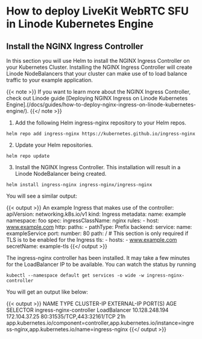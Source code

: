 # How to deploy LiveKit WebRTC SFU in Linode Kubernetes Engine

## Install the NGINX Ingress Controller

In this section you will use Helm to install the NGINX Ingress Controller on your Kubernetes Cluster. Installing the NGINX Ingress Controller will create Linode NodeBalancers that your cluster can make use of to load balance traffic to your example application.

{{< note >}}
If you want to learn more about the NGINX Ingress Controller, check out Linode guide [Deploying NGINX Ingress on Linode Kubernetes Engine].(/docs/guides/how-to-deploy-nginx-ingress-on-linode-kubernetes-engine/).
{{</ note >}}

1.  Add the following Helm ingress-nginx repository to your Helm repos.
```
helm repo add ingress-nginx https://kubernetes.github.io/ingress-nginx
```
2.  Update your Helm repositories.
```
helm repo update
```
3.  Install the NGINX Ingress Controller. This installation will result in a Linode NodeBalancer being created.
```
helm install ingress-nginx ingress-nginx/ingress-nginx
```
You will see a similar output:

{{< output >}}
An example Ingress that makes use of the controller:
  apiVersion: networking.k8s.io/v1
  kind: Ingress
  metadata:
    name: example
    namespace: foo
  spec:
    ingressClassName: nginx
    rules:
      - host: www.example.com
        http:
          paths:
            - pathType: Prefix
              backend:
                service:
                  name: exampleService
                  port:
                    number: 80
              path: /
    # This section is only required if TLS is to be enabled for the Ingress
    tls:
      - hosts:
        - www.example.com
        secretName: example-tls 
{{</ output >}}

The ingress-nginx controller has been installed.
It may take a few minutes for the LoadBalancer IP to be available.
You can watch the status by running 
```
kubectl --namespace default get services -o wide -w ingress-nginx-controller
```
You will get an output like below:

{{< output >}}
NAME                       TYPE           CLUSTER-IP       EXTERNAL-IP     PORT(S)                      AGE   SELECTOR
ingress-nginx-controller   LoadBalancer   10.128.248.194   172.104.37.25   80:31535/TCP,443:32161/TCP   21h   app.kubernetes.io/component=controller,app.kubernetes.io/instance=ingress-nginx,app.kubernetes.io/name=ingress-nginx
{{</ output >}}






